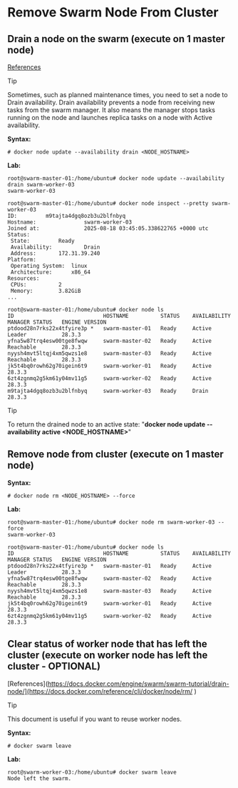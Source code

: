 # Remove Swarm Node From Cluster

## Drain a node on the swarm (execute on 1 master node)
[References](https://docs.docker.com/engine/swarm/swarm-tutorial/drain-node/)
> [!TIP]
> Sometimes, such as planned maintenance times, you need to set a node to Drain availability. Drain availability prevents a node from receiving new tasks from the swarm manager. It also means the manager stops tasks running on the node and launches replica tasks on a node with Active availability.

**Syntax:**
```
# docker node update --availability drain <NODE_HOSTNAME>
```

**Lab:**
```
root@swarm-master-01:/home/ubuntu# docker node update --availability drain swarm-worker-03
swarm-worker-03

root@swarm-master-01:/home/ubuntu# docker node inspect --pretty swarm-worker-03
ID:			m9tajta4dgq8ozb3u2blfnbyq
Hostname:              	swarm-worker-03
Joined at:             	2025-08-18 03:45:05.338622765 +0000 utc
Status:
 State:			Ready
 Availability:         	Drain
 Address:		172.31.39.240
Platform:
 Operating System:	linux
 Architecture:		x86_64
Resources:
 CPUs:			2
 Memory:		3.82GiB
...

root@swarm-master-01:/home/ubuntu# docker node ls
ID                            HOSTNAME          STATUS    AVAILABILITY   MANAGER STATUS   ENGINE VERSION
ptdood28n7rks22x4tfyire3p *   swarm-master-01   Ready     Active         Leader           28.3.3
yfna5w87trq4esw00tge8fwqw     swarm-master-02   Ready     Active         Reachable        28.3.3
nyysh4mvt5ltqj4xm5qwzs1e8     swarm-master-03   Ready     Active         Reachable        28.3.3
jk5t4bq0rowh62g70igein6t9     swarm-worker-01   Ready     Active                          28.3.3
6zt4zgnmq2g5km61y04mv11g5     swarm-worker-02   Ready     Active                          28.3.3
m9tajta4dgq8ozb3u2blfnbyq     swarm-worker-03   Ready     Drain                           28.3.3

```
> [!TIP]
> To return the drained node to an active state: "**docker node update --availability active <NODE_HOSTNAME>**"

## Remove node from cluster (execute on 1 master node)
**Syntax:**
```
# docker node rm <NODE_HOSTNAME> --force
```

**Lab:**
```
root@swarm-master-01:/home/ubuntu# docker node rm swarm-worker-03 --force
swarm-worker-03

root@swarm-master-01:/home/ubuntu# docker node ls
ID                            HOSTNAME          STATUS    AVAILABILITY   MANAGER STATUS   ENGINE VERSION
ptdood28n7rks22x4tfyire3p *   swarm-master-01   Ready     Active         Leader           28.3.3
yfna5w87trq4esw00tge8fwqw     swarm-master-02   Ready     Active         Reachable        28.3.3
nyysh4mvt5ltqj4xm5qwzs1e8     swarm-master-03   Ready     Active         Reachable        28.3.3
jk5t4bq0rowh62g70igein6t9     swarm-worker-01   Ready     Active                          28.3.3
6zt4zgnmq2g5km61y04mv11g5     swarm-worker-02   Ready     Active                          28.3.3
```

## Clear status of worker node that has left the cluster (execute on worker node has left the cluster - OPTIONAL)

[References](https://docs.docker.com/engine/swarm/swarm-tutorial/drain-node/](https://docs.docker.com/reference/cli/docker/node/rm/ )
> [!TIP]
> This document is useful if you want to reuse worker nodes.

**Syntax:**
```
# docker swarm leave
```
**Lab:**
```
root@swarm-worker-03:/home/ubuntu# docker swarm leave
Node left the swarm.
```
